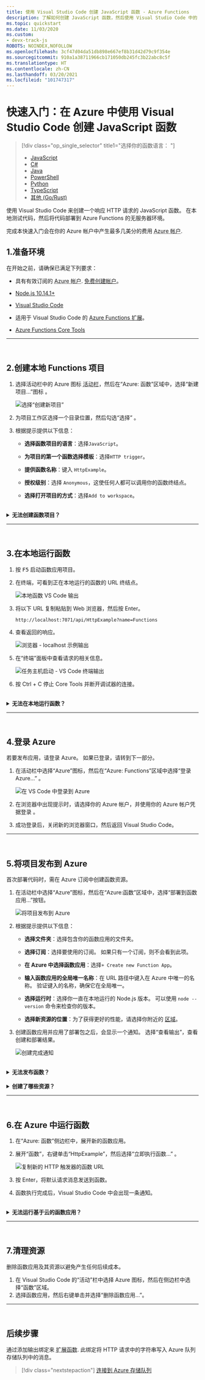 ```yaml
---
title: 使用 Visual Studio Code 创建 JavaScript 函数 - Azure Functions
description: 了解如何创建 JavaScript 函数，然后使用 Visual Studio Code 中的 Azure Functions 扩展将本地 Node.js 项目发布到 Azure Functions 中的无服务器托管。
ms.topic: quickstart
ms.date: 11/03/2020
ms.custom:
- devx-track-js
ROBOTS: NOINDEX,NOFOLLOW
ms.openlocfilehash: 3cf47d04da51db898e667ef8b31d42d79c9f354e
ms.sourcegitcommit: 910a1a38711966cb171050db245fc3b22abc8c5f
ms.translationtype: HT
ms.contentlocale: zh-CN
ms.lasthandoff: 03/20/2021
ms.locfileid: "101747317"
---
```

# <a name="quickstart-create-a-javascript-function-in-azure-using-visual-studio-code"></a>快速入门：在 Azure 中使用 Visual Studio Code 创建 JavaScript 函数

> [!div class="op_single_selector" title1="选择你的函数语言： "]
> - [JavaScript](create-first-function-vs-code-node.md)
> - [C#](create-first-function-vs-code-csharp.md)
> - [Java](create-first-function-vs-code-java.md)
> - [PowerShell](create-first-function-vs-code-powershell.md)
> - [Python](create-first-function-vs-code-python.md)
> - [TypeScript](create-first-function-vs-code-typescript.md)
> - [其他 (Go/Rust)](create-first-function-vs-code-other.md)

使用 Visual Studio Code 来创建一个响应 HTTP 请求的 JavaScript 函数。 在本地测试代码，然后将代码部署到 Azure Functions 的无服务器环境。

完成本快速入门会在你的 Azure 帐户中产生最多几美分的费用 <abbr title="Azure 帐户是全球唯一的实体，可用于访问 Azure 服务和 Azure 订阅。">Azure 帐户</abbr>.

## <a name="1-prepare-your-environment"></a>1.准备环境

在开始之前，请确保已满足下列要求：

+ 具有有效订阅的 <abbr title="Azure 订阅是用于在 Azure 中预置资源的逻辑容器。 它包含你的所有资源（如虚拟机 (VM)、数据库等）的详细信息。">Azure 帐户</abbr>. [免费创建帐户](https://azure.microsoft.com/free/?ref=microsoft.com&utm_source=microsoft.com&utm_medium=docs&utm_campaign=visualstudio)。

+ [Node.js 10.14.1+](https://nodejs.org/)

+ [Visual Studio Code](https://code.visualstudio.com/)

+ 适用于 Visual Studio Code 的 [Azure Functions 扩展](https://marketplace.visualstudio.com/items?itemName=ms-azuretools.vscode-azurefunctions)。

+ [Azure Functions Core Tools](functions-run-local.md?tabs=linux%2Ccsharp%2Cbash#install-the-azure-functions-core-tools)

<hr/>
<br/>

## <a name="2-create-your-local-functions-project"></a>2.<a name="create-an-azure-functions-project"></a>创建本地 Functions 项目

1. 选择活动栏中的 Azure 图标 <abbr title="">活动栏</abbr>，然后在“Azure: 函数”区域中，选择“新建项目...”图标 。

    ![选择“创建新项目”](./media/functions-create-first-function-vs-code/create-new-project.png)

1. 为项目工作区选择一个目录位置，然后勾选“选择” 。 

1. 根据提示提供以下信息：

    + **选择函数项目的语言**：选择`JavaScript`。

    + **为项目的第一个函数选择模板**：选择`HTTP trigger`。

    + **提供函数名称**：键入 `HttpExample`。

    + **授权级别**：选择 `Anonymous`，这使任何人都可以调用你的函数终结点。

    + **选择打开项目的方式**：选择`Add to workspace`。




<br/>
<details>
<summary><strong>无法创建函数项目？</strong></summary>

在创建本地 Functions 项目时，要解决的最常见的问题是：
* 未安装 Azure Functions 扩展。 
</details>

<hr/>
<br/>

## <a name="3-run-the-function-locally"></a>3.在本地运行函数


1. 按 <kbd>F5</kbd> 启动函数应用项目。 

1. 在终端，可看到正在本地运行的函数的 URL 终结点。

    ![本地函数 VS Code 输出](../../includes/media/functions-run-function-test-local-vs-code/functions-vscode-f5.png)

1. 将以下 URL 复制粘贴到 Web 浏览器，然后按 Enter。

    `http://localhost:7071/api/HttpExample?name=Functions`

1. 查看返回的响应。


    ![浏览器 - localhost 示例输出](./media/create-first-function-vs-code-other/functions-test-local-browser.png)

1. 在“终端”面板中查看请求的相关信息。

    ![任务主机启动 - VS Code 终端输出](../../includes/media/functions-run-function-test-local-vs-code/function-execution-terminal.png)

1. 按 Ctrl + C 停止 Core Tools 并断开调试器的连接<kbd></kbd>。

<br/>
<details>
<summary><strong>无法在本地运行函数？</strong></summary>

在运行本地 Functions 项目时，要解决的最常见的问题是：
* 未安装 Core Tools。 
*  如果在 Windows 上运行时遇到问题，请确保用于 Visual Studio Code 的默认终端 shell 未设置为“WSL Bash”。 
</details>

<hr/>
<br/>

## <a name="4-sign-in-to-azure"></a>4.登录 Azure

若要发布应用，请登录 Azure。 如果已登录，请转到下一部分。

1. 在活动栏中选择“Azure”图标，然后在“Azure: Functions”区域中选择“登录 Azure...” 。

    ![在 VS Code 中登录到 Azure](../../includes/media/functions-sign-in-vs-code/functions-sign-into-azure.png)

1. 在浏览器中出现提示时，请选择你的 Azure 帐户，并使用你的 Azure 帐户凭据登录 。

1. 成功登录后，关闭新的浏览器窗口，然后返回 Visual Studio Code。 

<hr/>
<br/>

## <a name="5-publish-the-project-to-azure"></a>5.将项目发布到 Azure

首次部署代码时，需在 Azure 订阅中创建函数资源。 

1. 在活动栏中选择“Azure”图标，然后在“Azure:函数”区域中，选择“部署到函数应用...”按钮。

    ![将项目发布到 Azure](../../includes/media/functions-publish-project-vscode/function-app-publish-project.png)

1. 根据提示提供以下信息：

    + **选择文件夹**：选择包含你的函数应用的文件夹。 

    + **选择订阅**：选择要使用的订阅。 如果只有一个订阅，则不会看到此项。

    + **在 Azure 中选择函数应用**：选择`+ Create new Function App`。

    + **输入函数应用的全局唯一名称**：在 URL 路径中键入在 Azure 中唯一的名称。 验证键入的名称，确保它在全局唯一。

    + **选择运行时**：选择你一直在本地运行的 Node.js 版本。 可以使用 `node --version` 命令来检查你的版本。

    + **选择新资源的位置**：为了获得更好的性能，请选择你附近的 [区域](https://azure.microsoft.com/regions/)。 

1. 创建函数应用并应用了部署包之后，会显示一个通知。 选择“查看输出”，查看创建和部署结果。 
    
    ![创建完成通知](./media/functions-create-first-function-vs-code/function-create-notifications.png)

<br/>
<details>
<summary><strong>无法发布函数？</strong></summary>

在本部分中，创建了 Azure 资源，还将本地代码部署到了函数应用。 如果操作失败：

* 请查看输出中的错误信息。 此外，还可点击右下角的响铃图标查看输出。 
* 你是否已发布到现有的函数应用？ 该操作会在 Azure 中覆盖该应用的内容。
</details>


<br/>
<details>
<summary><strong>创建了哪些资源？</strong></summary>

完成后，将使用基于函数应用名称的名称在订阅中创建以下 Azure 资源： 
* **资源组**：资源组是同一区域中相关资源的逻辑容器。
* **Azure 存储帐户**：存储资源可维护项目的状态和其他信息。
* **消耗计划**：消耗计划定义无服务器函数应用的基础主机。
* **函数应用**：函数应用提供执行函数代码的环境并将函数分组为一个逻辑单元。
* **Application Insights**：Application Insights 跟踪无服务器函数的使用情况。

</details>





<hr/>
<br/>

## <a name="6-run-the-function-in-azure"></a>6.在 Azure 中运行函数
1. 在“Azure: 函数”侧边栏中，展开新的函数应用。 
1. 展开“函数”，右键单击“HttpExample”，然后选择“立即执行函数...”  。

    ![复制新的 HTTP 触发器的函数 URL](../../includes/media/functions-vs-code-run-remote/execute-function-now.png)

1. 按 Enter，将默认请求消息发送到函数。 

1. 函数执行完成后，Visual Studio Code 中会出现一条通知。

<br/>
<details>
<summary><strong>无法运行基于云的函数应用？</strong></summary>

* 你记得在 URL 的末尾添加了查询字符串吗？

</details>

<hr/>
<br/>

## <a name="7-clean-up-resources"></a>7.清理资源

删除函数应用及其资源以避免产生任何后续成本。

1. 在 Visual Studio Code 的“活动”栏中选择 Azure 图标，然后在侧边栏中选择“函数”区域。 
1. 选择函数应用，然后右键单击并选择“删除函数应用...”。

<hr/>
<br/>

## <a name="next-steps"></a>后续步骤

通过添加输出绑定来 <abbr title="绑定到函数是以声明方式将其他资源连接到函数的一种方法。">扩展函数</abbr>. 此绑定将 HTTP 请求中的字符串写入 Azure 队列存储队列中的消息。 

> [!div class="nextstepaction"]
> [连接到 Azure 存储队列](functions-add-output-binding-storage-queue-vs-code.md?pivots=programming-language-javascript)

[Azure Functions Core Tools]: functions-run-local.md
[Azure Functions extension for Visual Studio Code]: https://marketplace.visualstudio.com/items?itemName=ms-azuretools.vscode-azurefunctions
